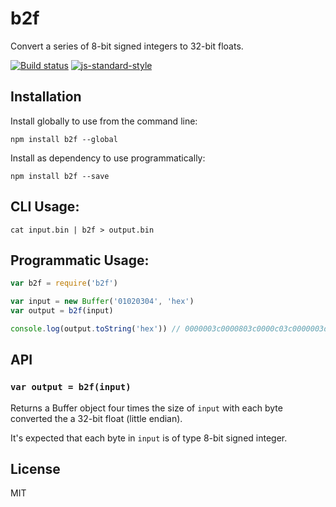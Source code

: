 # b2f

Convert a series of 8-bit signed integers to 32-bit floats.

[![Build status](https://travis-ci.org/watson/b2f.svg?branch=master)](https://travis-ci.org/watson/b2f)
[![js-standard-style](https://img.shields.io/badge/code%20style-standard-brightgreen.svg?style=flat)](https://github.com/feross/standard)

## Installation

Install globally to use from the command line:

```
npm install b2f --global
```

Install as dependency to use programmatically:

```
npm install b2f --save
```

## CLI Usage:

```
cat input.bin | b2f > output.bin
```

## Programmatic Usage:

```js
var b2f = require('b2f')

var input = new Buffer('01020304', 'hex')
var output = b2f(input)

console.log(output.toString('hex')) // 0000003c0000803c0000c03c0000003d
```

## API

### `var output = b2f(input)`

Returns a Buffer object four times the size of `input` with each byte
converted the a 32-bit float (little endian).

It's expected that each byte in `input` is of type 8-bit signed integer.

## License

MIT
